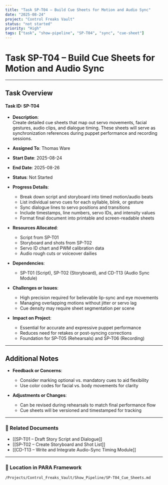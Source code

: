 ```yaml
---
title: "Task SP-T04 – Build Cue Sheets for Motion and Audio Sync"
date: "2025-08-24"
project: "Control Freaks Vault"
status: "not started"
priority: "High"
tags: ["task", "show-pipeline", "SP-T04", "sync", "cue-sheet"]
---
```


# Task SP-T04 – Build Cue Sheets for Motion and Audio Sync

---

## Task Overview

#### Task ID: SP-T04

- **Description**:  
  Create detailed cue sheets that map out servo movements, facial gestures, audio clips, and dialogue timing. These sheets will serve as synchronization references during puppet performance and recording sessions.

- **Assigned To**: Thomas Ware

- **Start Date**: 2025-08-24  
- **End Date**: 2025-08-26

- **Status**: Not Started

- **Progress Details**:  
  - Break down script and storyboard into timed motion/audio beats  
  - List individual servo cues for each syllable, blink, or gesture  
  - Sync dialogue lines to servo positions and transitions  
  - Include timestamps, line numbers, servo IDs, and intensity values  
  - Format final document into printable and screen-readable sheets

- **Resources Allocated**:
  - Script from SP-T01  
  - Storyboard and shots from SP-T02  
  - Servo ID chart and PWM calibration data  
  - Audio rough cuts or voiceover dailies

- **Dependencies**:
  - SP-T01 (Script), SP-T02 (Storyboard), and CD-T13 (Audio Sync Module)

- **Challenges or Issues**:
  - High precision required for believable lip-sync and eye movements  
  - Managing overlapping motions without jitter or servo lag  
  - Cue density may require sheet segmentation per scene

- **Impact on Project**:
  - Essential for accurate and expressive puppet performance  
  - Reduces need for retakes or post-syncing corrections  
  - Foundation for SP-T05 (Rehearsals) and SP-T06 (Recording)

---

## Additional Notes

- **Feedback or Concerns**:
  - Consider marking optional vs. mandatory cues to aid flexibility  
  - Use color codes for facial vs. body movements for clarity

- **Adjustments or Changes**:
  - Can be revised during rehearsals to match final performance flow  
  - Cue sheets will be versioned and timestamped for tracking

---

### 🔗 Related Documents

- [[SP-T01 – Draft Story Script and Dialogue]]  
- [[SP-T02 – Create Storyboard and Shot List]]  
- [[CD-T13 – Write and Integrate Audio-Sync Timing Module]]

---

### 📁 Location in PARA Framework

`/Projects/Control_Freaks_Vault/Show_Pipeline/SP-T04_Cue_Sheets.md`
